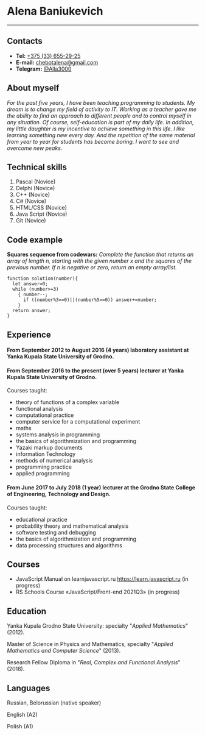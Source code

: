 # Alena Baniukevich

---

## Contacts

- **Tel:** [+375 (33) 655-29-25](tel:+375-33-655-29-25)
- **E-mail:** [chebotalena@gmail.com](mailto:chebotalena@gmail.com)
- **Telegram:** [@Alla3000](https://t.me./Alla3000)

## About myself

*For the past five years, I have been teaching programming to students. My dream is to change my field of activity to IT. Working as a teacher gave me the ability to find an approach to different people and to control myself in any situation. Of course, self-education is part of my daily life. In addition, my little daughter is my incentive to achieve something in this life. I like learning something new every day. And the repetition of the same material from year to year for students has become boring. I want to see and overcome new peaks.*

## Technical skills

1) Pascal (Novice)
1) Delphi (Novice)
1) C++ (Novice)
1) C# (Novice)
1) HTML/CSS (Novice)
1) Java Script (Novice)
1) Git (Novice)

## Code example

**Squares sequence from codewars:** *Complete the function that returns an array of length n, starting with the given number x and the squares of the previous number. If n is negative or zero, return an empty array/list.*
```
function solution(number){
  let answer=0;
  while (number>=3)
    { number--;
      if ((number%3==0)||(number%5==0)) answer+=number;
    }
  return answer;
}
```

## Experience

#### From September 2012 to August 2016 (4 years) laboratory assistant at Yanka Kupala State University of Grodno.
#### From September 2016 to the present (over 5 years) lecturer at Yanka Kupala State University of Grodno.
Courses taught:
- theory of functions of a complex variable
- functional analysis
- computational practice
- computer service for a computational experiment
- maths
- systems analysis in programming
- the basics of algorithmization and programming
- Yazaki markup documents
- information Technology
- methods of numerical analysis
- programming practice
- applied programming

#### From June 2017 to July 2018 (1 year) lecturer at the Grodno State College of Engineering, Technology and Design.
Courses taught:
- educational practice
- probability theory and mathematical analysis
- software testing and debugging
- the basics of algorithmization and programming
- data processing structures and algorithms

## Courses

- JavaScript Manual on learnjavascript.ru <https://learn.javascript.ru> (in progress)
- RS Schools Course «JavaScript/Front-end 2021Q3» (in progress)

## Education

Yanka Kupala Grodno State University: specialty "*Applied Mathematics*" (2012).

Master of Science in Physics and Mathematics, specialty "*Applied Mathematics and Computer Science*" (2013).

Research Fellow Diploma in "*Real, Complex and Functional Analysis*" (2018).

## Languages

Russian, Belorussian (native speaker)

English (A2)

Polish (A1)

